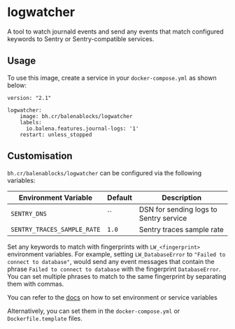 # logwatcher

A tool to watch journald events and send any events that match configured
keywords to Sentry or Sentry-compatible services.

## Usage

To use this image, create a service in your `docker-compose.yml` as shown below:
```
version: "2.1"

logwatcher:
    image: bh.cr/balenablocks/logwatcher
    labels:
      io.balena.features.journal-logs: '1'
    restart: unless_stopped
```


## Customisation

`bh.cr/balenablocks/logwatcher` can be configured via the following variables:

| Environment Variable        | Default | Description                                          |
| --------------------------- | ------  | -----------------------------------------------------|
| `SENTRY_DNS`                | ``      | DSN for sending logs to Sentry service               |
| `SENTRY_TRACES_SAMPLE_RATE` | `1.0`   | Sentry traces sample rate                            |

Set any keywords to match with fingerprints with `LW_<fingerprint>` environment variables.
For example, setting `LW_DatabaseError` to `"Failed to connect to database"`, would send any
event messages that contain the phrase `Failed to connect to database` with the fingerprint `DatabaseError`.
You can set multiple phrases to match to the same fingerprint by separating them with commas.

You can refer to the [docs](https://www.balena.io/docs/learn/manage/serv-vars/#environment-and-service-variables) on how to set environment or service variables

Alternatively, you can set them in the `docker-compose.yml` or `Dockerfile.template` files.